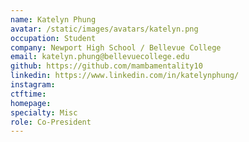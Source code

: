 ```yaml
---
name: Katelyn Phung
avatar: /static/images/avatars/katelyn.png
occupation: Student
company: Newport High School / Bellevue College
email: katelyn.phung@bellevuecollege.edu
github: https://github.com/mambamentality10
linkedin: https://www.linkedin.com/in/katelynphung/
instagram:
ctftime:
homepage:
specialty: Misc
role: Co-President
---
```

